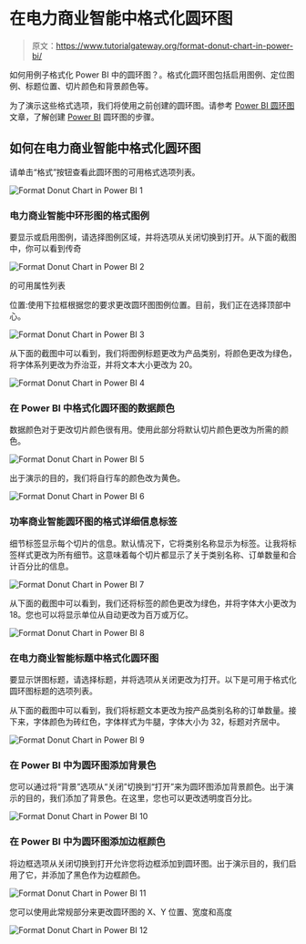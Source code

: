 # 在电力商业智能中格式化圆环图

> 原文：<https://www.tutorialgateway.org/format-donut-chart-in-power-bi/>

如何用例子格式化 Power BI 中的圆环图？。格式化圆环图包括启用图例、定位图例、标题位置、切片颜色和背景颜色等。

为了演示这些格式选项，我们将使用之前创建的圆环图。请参考 [Power BI 圆环图](https://www.tutorialgateway.org/power-bi-donut-chart/)文章，了解创建 [Power BI](https://www.tutorialgateway.org/power-bi-tutorial/) 圆环图的步骤。

## 如何在电力商业智能中格式化圆环图

请单击“格式”按钮查看此圆环图的可用格式选项列表。

![Format Donut Chart in Power BI 1](img/1665d975c1e68115328f020b8b53e57e.png)

### 电力商业智能中环形图的格式图例

要显示或启用图例，请选择图例区域，并将选项从关闭切换到打开。从下面的截图中，你可以看到传奇

![Format Donut Chart in Power BI 2](img/bf06b4605fed1a5535bcf532cc47a944.png)

的可用属性列表

位置:使用下拉框根据您的要求更改圆环图图例位置。目前，我们正在选择顶部中心。

![Format Donut Chart in Power BI 3](img/98407ac87c018475610d6c6f8ba0c0e0.png)

从下面的截图中可以看到，我们将图例标题更改为产品类别，将颜色更改为绿色，将字体系列更改为乔治亚，并将文本大小更改为 20。

![Format Donut Chart in Power BI 4](img/5342af1372e2012f59a635a49c5a9ef2.png)

### 在 Power BI 中格式化圆环图的数据颜色

数据颜色对于更改切片颜色很有用。使用此部分将默认切片颜色更改为所需的颜色。

![Format Donut Chart in Power BI 5](img/01c644165f89c3e9522e50be6d4d0460.png)

出于演示的目的，我们将自行车的颜色改为黄色。

![Format Donut Chart in Power BI 6](img/9ec8d6edaf4535c34ec0f67e240d2847.png)

### 功率商业智能圆环图的格式详细信息标签

细节标签显示每个切片的信息。默认情况下，它将类别名称显示为标签。让我将标签样式更改为所有细节。这意味着每个切片都显示了关于类别名称、订单数量和合计百分比的信息。

![Format Donut Chart in Power BI 7](img/5d50858d4fa416560d959770b21b7fb2.png)

从下面的截图中可以看到，我们还将标签的颜色更改为绿色，并将字体大小更改为 18。您也可以将显示单位从自动更改为百万或万亿。

![Format Donut Chart in Power BI 8](img/50ec92eab771331751dab8c35059e33b.png)

### 在电力商业智能标题中格式化圆环图

要显示饼图标题，请选择标题，并将选项从关闭更改为打开。以下是可用于格式化圆环图标题的选项列表。

从下面的截图中可以看到，我们将标题文本更改为按产品类别名称的订单数量。接下来，字体颜色为砖红色，字体样式为牛腿，字体大小为 32，标题对齐居中。

![Format Donut Chart in Power BI 9](img/fc49860096e6aaa905de8b67deb9802f.png)

### 在 Power BI 中为圆环图添加背景色

您可以通过将“背景”选项从“关闭”切换到“打开”来为圆环图添加背景颜色。出于演示的目的，我们添加了背景色。在这里，您也可以更改透明度百分比。

![Format Donut Chart in Power BI 10](img/953d108e7c0333d200c7fde12102636d.png)

### 在 Power BI 中为圆环图添加边框颜色

将边框选项从关闭切换到打开允许您将边框添加到圆环图。出于演示目的，我们启用了它，并添加了黑色作为边框颜色。

![Format Donut Chart in Power BI 11](img/70a7c7fd4740a875294ac0799cefe253.png)

您可以使用此常规部分来更改圆环图的 X、Y 位置、宽度和高度

![Format Donut Chart in Power BI 12](img/27fd6d99c29c53d47661b9c1efe9ee35.png)